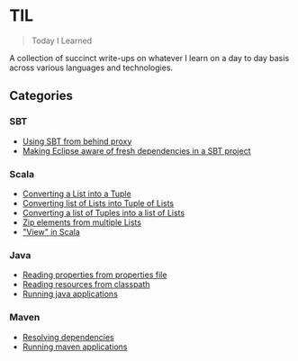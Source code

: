 # TIL
> Today I Learned

A collection of succinct write-ups on whatever I learn on a day to day basis across various languages and technologies.

## Categories
### SBT
- [Using SBT from behind proxy](https://github.com/codingkapoor/til/blob/master/sbt/using-sbt-from-behind-proxy.md)
- [Making Eclipse aware of fresh dependencies in a SBT project](https://github.com/codingkapoor/til/blob/master/sbt/making-eclipse-aware-of-fresh-dependencies.md)

### Scala
- [Converting a List into a Tuple](https://github.com/codingkapoor/til/blob/master/scala/converting-a-list-into-a-tuple.md)
- [Converting list of Lists into Tuple of Lists](https://github.com/codingkapoor/til/blob/master/scala/converting-list-of-lists-into-tuple-of-lists.md)
- [Converting a list of Tuples into a list of Lists](https://github.com/codingkapoor/til/blob/master/scala/converting-list-of-tuples-into-list-of-lists.md)
- [Zip elements from multiple Lists](https://github.com/codingkapoor/til/blob/master/scala/zip-elements-from-multiple-lists.md)
- ["View" in Scala](https://github.com/codingkapoor/til/blob/master/scala/views-in-scala.md)

### Java
- [Reading properties from properties file](https://github.com/codingkapoor/til/blob/master/java/reading-properties-from-properties-file.md)
- [Reading resources from classpath](https://github.com/codingkapoor/til/blob/master/java/reading-resources-from-classpath.md)
- [Running java applications](https://github.com/codingkapoor/til/blob/master/java/running-java-applications.md)

### Maven
- [Resolving dependencies](https://github.com/codingkapoor/til/blob/master/maven/resolving-dependencies.md)
- [Running maven applications](https://github.com/codingkapoor/til/blob/master/maven/running-maven-application.md)
